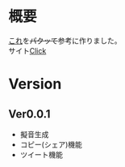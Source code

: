 # 概要
[これ](https://github.com/melt-adzuki/gion-gen)を~~パクッて~~参考に作りました。  
サイト[Click](https://gion.meziro.net)

# Version
## Ver0.0.1
- 擬音生成
- コピー(シェア)機能
- ツイート機能